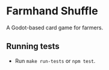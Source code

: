 # Farmhand Shuffle

A Godot-based card game for farmers.

## Running tests

- Run `make run-tests` or `npm test`.

